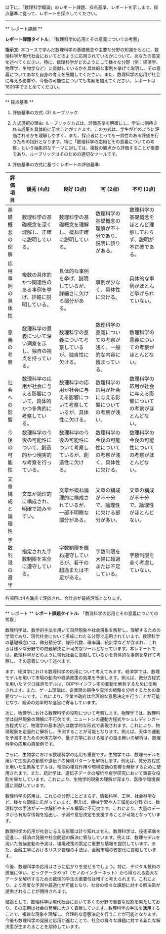 以下に、「数理科学概論」のレポート課題、採点基準、レポートを示します。採点基準に従って、レポートを採点してください。

---------------------------------------
** レポート課題 **

**レポート課題タイトル:** 「数理科学の応用とその意義についての考察」

**指示文:** 本コースで学んだ数理科学の基礎概念や主要な分野の知識をもとに、数理科学が現代社会においてどのように応用されているかについて、あなたの意見を述べてください。特に、数理科学がどのようにして様々な分野（例：経済学、物理学、生物学など）に貢献しているかを具体的な事例を挙げて説明し、その意義についてあなた自身の考えを展開してください。また、数理科学の応用が社会に与える影響や、今後の可能性についても考察を加えてください。レポートは1600字でまとめてください。

---------------------------------------
** 採点基準 **

1. 評価基準の方式: (3) ルーブリック

2. 方式選択の理由: ルーブリック方式は、評価基準を明確にし、学生に期待される成果を具体的に示すことができます。この方式は、学生がどのように評価されるかを理解しやすく、また、採点者にとっても一貫性のある評価を行うための指針となります。特に「数理科学の応用とその意義についての考察」という抽象的なテーマに対しては、複数の観点から評価することが重要であり、ルーブリックはそのための適切なツールです。

3. 評価基準の方式に基づくレポートの評価基準:

| 評価項目          | 優秀 (4点)                                                                 | 良好 (3点)                                                                 | 可 (2点)                                                                 | 不可 (1点)                                                                 |
|-------------------|-----------------------------------------------------------------------------|-----------------------------------------------------------------------------|-----------------------------------------------------------------------------|-----------------------------------------------------------------------------|
| 基礎概念の理解    | 数理科学の基礎概念を深く理解し、正確に説明している。                         | 数理科学の基礎概念を理解し、概ね正確に説明している。                         | 数理科学の基礎概念の理解が不十分であり、説明に誤りがある。                 | 数理科学の基礎概念をほとんど理解しておらず、説明が不正確である。           |
| 応用事例の具体性  | 複数の具体的かつ関連性のある事例を挙げ、詳細に説明している。                 | 具体的な事例を挙げ、説明しているが、詳細さに欠ける部分がある。             | 事例が少なく、具体性に欠ける。                                             | 具体的な事例がほとんど挙げられていない。                                   |
| 意義の考察        | 数理科学の意義について深い洞察を示し、独自の視点を持っている。               | 数理科学の意義について考察しているが、独自性に欠ける。                     | 数理科学の意義についての考察が浅く、一般的な内容に留まっている。         | 数理科学の意義についての考察がほとんどない。                               |
| 社会への影響      | 数理科学の応用が社会に与える影響について、具体的かつ多角的に考察している。   | 数理科学の応用が社会に与える影響について考察しているが、具体性に欠ける。   | 数理科学の応用が社会に与える影響についての考察が浅い。                   | 数理科学の応用が社会に与える影響についての考察がほとんどない。             |
| 今後の可能性      | 数理科学の今後の可能性について、創造的かつ現実的な考察を行っている。         | 数理科学の今後の可能性について考察しているが、創造性に欠ける。             | 数理科学の今後の可能性についての考察が浅く、具体性に欠ける。             | 数理科学の今後の可能性についての考察がほとんどない。                       |
| 文章構成と論理性  | 文章が論理的に構成され、明確で読みやすい。                                 | 文章が概ね論理的に構成されているが、一部不明瞭な部分がある。               | 文章の構成が不十分で、論理性に欠ける部分が多い。                         | 文章の構成が不十分で、論理性がほとんどない。                               |
| 字数制限の遵守    | 指定された字数制限を完全に遵守している。                                     | 字数制限を概ね遵守しているが、若干の超過または不足がある。                 | 字数制限を大幅に超過または不足している。                                   | 字数制限を全く考慮していない。                                             |

各項目は4点満点で評価され、合計点が最終評価となります。

---------------------------------------
** レポート **
**レポート課題タイトル:** 「数理科学の応用とその意義についての考察」

数理科学は、数学的手法を用いて自然現象や社会現象を解析し、理解するための学問であり、現代社会において多岐にわたる分野で応用されています。数理科学の基礎概念には、微分積分学、線形代数、確率論、統計学などが含まれ、これらは様々な分野での問題解決に不可欠なツールとなっています。本レポートでは、数理科学がどのように現代社会に貢献しているかを具体的な事例を挙げて考察し、その意義について述べます。

まず、経済学における数理科学の応用について考えてみます。経済学では、数理モデルを用いて市場の動向や経済政策の効果を予測します。例えば、微分方程式を用いたマクロ経済モデルは、GDPやインフレ率の変動を解析するために使用されます。また、ゲーム理論は、企業間の競争や交渉の戦略を分析するための重要なツールです。これにより、企業や政府は合理的な意思決定を行うことが可能となり、経済の効率的な運営に寄与しています。

次に、物理学における数理科学の役割について考察します。物理学では、数理科学は自然現象の理解に不可欠です。ニュートンの運動方程式やシュレディンガー方程式など、物理学の基本法則は数学的な形式で表現されます。これにより、物理現象を定量的に解析し、予測することが可能となります。例えば、天体の運動を予測するための天体力学や、量子力学における粒子の振る舞いの解析は、数理科学の応用の典型例です。

さらに、生物学における数理科学の応用も重要です。生物学では、数理モデルを用いて生態系の動態や遺伝子の発現パターンを解析します。例えば、微分方程式を用いた生態系モデルは、種間の相互作用や環境変動の影響を解析するために使用されます。また、統計学は、遺伝子データの解析や疫学研究において重要な役割を果たしています。これにより、生物学的現象の理解が深まり、医療や環境保護に貢献しています。

数理科学の応用は、これらの分野にとどまらず、情報科学、工学、社会科学など、様々な領域に広がっています。例えば、機械学習や人工知能の分野では、数理科学の手法がデータ解析やモデル構築に不可欠です。これにより、大量のデータから有用な情報を抽出し、予測や意思決定を支援することが可能となっています。

数理科学の応用が社会に与える影響は計り知れません。数理科学は、技術革新を促進し、経済の発展や社会問題の解決に寄与しています。例えば、数理モデルを用いた気候変動の予測は、環境政策の策定に重要な情報を提供しています。また、金融工学におけるリスク管理の手法は、金融市場の安定化に貢献しています。

今後、数理科学の応用はさらに広がりを見せるでしょう。特に、デジタル技術の進展に伴い、ビッグデータやIoT（モノのインターネット）から得られる膨大なデータを解析するための数理的手法の重要性は増すと考えられます。これにより、より高度な予測や最適化が可能となり、社会の様々な課題に対する解決策が提供されることが期待されます。

結論として、数理科学は現代社会において多くの分野で重要な役割を果たしており、その応用は社会の発展に大きく貢献しています。数理科学の手法を活用することで、複雑な現象を理解し、合理的な意思決定を行うことが可能となります。今後も数理科学の発展と応用が進むことで、社会の様々な課題に対する新たな解決策が生まれることを期待しています。

